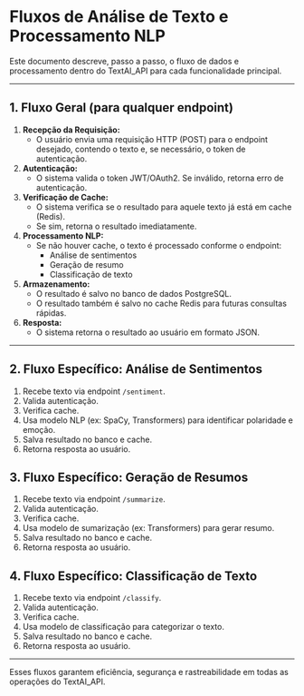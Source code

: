 # Fluxos de Análise de Texto e Processamento NLP

Este documento descreve, passo a passo, o fluxo de dados e processamento dentro do TextAI_API para cada funcionalidade principal.

---

## 1. Fluxo Geral (para qualquer endpoint)
1. **Recepção da Requisição:**
   - O usuário envia uma requisição HTTP (POST) para o endpoint desejado, contendo o texto e, se necessário, o token de autenticação.
2. **Autenticação:**
   - O sistema valida o token JWT/OAuth2. Se inválido, retorna erro de autenticação.
3. **Verificação de Cache:**
   - O sistema verifica se o resultado para aquele texto já está em cache (Redis).
   - Se sim, retorna o resultado imediatamente.
4. **Processamento NLP:**
   - Se não houver cache, o texto é processado conforme o endpoint:
     - Análise de sentimentos
     - Geração de resumo
     - Classificação de texto
5. **Armazenamento:**
   - O resultado é salvo no banco de dados PostgreSQL.
   - O resultado também é salvo no cache Redis para futuras consultas rápidas.
6. **Resposta:**
   - O sistema retorna o resultado ao usuário em formato JSON.

---

## 2. Fluxo Específico: Análise de Sentimentos
1. Recebe texto via endpoint `/sentiment`.
2. Valida autenticação.
3. Verifica cache.
4. Usa modelo NLP (ex: SpaCy, Transformers) para identificar polaridade e emoção.
5. Salva resultado no banco e cache.
6. Retorna resposta ao usuário.

## 3. Fluxo Específico: Geração de Resumos
1. Recebe texto via endpoint `/summarize`.
2. Valida autenticação.
3. Verifica cache.
4. Usa modelo de sumarização (ex: Transformers) para gerar resumo.
5. Salva resultado no banco e cache.
6. Retorna resposta ao usuário.

## 4. Fluxo Específico: Classificação de Texto
1. Recebe texto via endpoint `/classify`.
2. Valida autenticação.
3. Verifica cache.
4. Usa modelo de classificação para categorizar o texto.
5. Salva resultado no banco e cache.
6. Retorna resposta ao usuário.

---

Esses fluxos garantem eficiência, segurança e rastreabilidade em todas as operações do TextAI_API.

